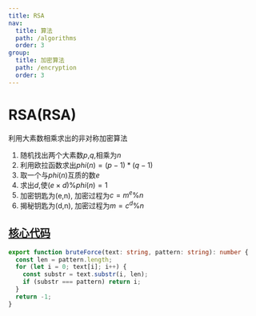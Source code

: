 ```yaml
---
title: RSA
nav:
  title: 算法
  path: /algorithms
  order: 3
group:
  title: 加密算法
  path: /encryption
  order: 3
---
```


# RSA(RSA)

利用大素数相乘求出的非对称加密算法

1. 随机找出两个大素数$p$,$q$,相乘为$n$
1. 利用欧拉函数求出$phi(n) = (p - 1) * (q - 1)$
1. 取一个与$phi(n)$互质的数$e$
1. 求出$d$,使$(e \times d) \% phi(n) = 1$
1. 加密钥匙为(e,n), 加密过程为$c = m^e \% n$
1. 揭秘钥匙为(d,n), 加密过程为$m = c^d \% n$

## [核心代码](https://gitee.com/bestlyg/bestlyg/tree/master/packages/algorithms/src/encryption/rsa.ts)

```ts
export function bruteForce(text: string, pattern: string): number {
  const len = pattern.length;
  for (let i = 0; text[i]; i++) {
    const substr = text.substr(i, len);
    if (substr === pattern) return i;
  }
  return -1;
}
```
